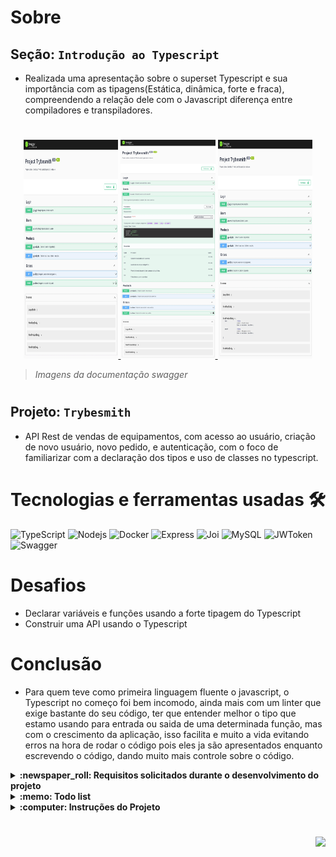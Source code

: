# Sobre

## Seção: `Introdução ao Typescript`

- Realizada uma apresentação sobre o superset Typescript e sua importância com as tipagens(Estática, dinâmica, forte e fraca), compreendendo a relação dele com o Javascript diferença entre compiladores e transpiladores.

#
<div align="center">
  <a href="https://raw.githubusercontent.com/davidrogger/trybe-project-trybesmith/readme-update/readme-imgs/project_top.webp">
    <img height="350px" width="30%" src="./readme-imgs/project_top.webp">
  </a>
  <a href="https://raw.githubusercontent.com/davidrogger/trybe-project-trybesmith/readme-update/readme-imgs/project_mid.webp">
    <img height="350px" width="30%" src="./readme-imgs/project_mid.webp">
  </a>
  <a href="https://raw.githubusercontent.com/davidrogger/trybe-project-trybesmith/readme-update/readme-imgs/project_bot.webp">
    <img height="350px" width="30%" src="./readme-imgs/project_bot.webp">
  </a>
</div>

>*Imagens da documentação swagger*
#
## Projeto: `Trybesmith`

- API Rest de vendas de equipamentos, com acesso ao usuário, criação de novo usuário, novo pedido, e autenticação, com o foco de familiarizar com a declaração dos tipos e uso de classes no typescript.

# Tecnologias e ferramentas usadas 🛠

![TypeScript](https://img.shields.io/badge/-TypeScript-235a97?style=flat-square&logo=typescript&logoColor=ffffff)
![Nodejs](https://img.shields.io/badge/-Nodejs-339933?style=flat-square&logo=Node.js&logoColor=ffffff)
![Docker](https://img.shields.io/badge/-Docker-fff?style=flat-square&logo=docker)
![Express](https://img.shields.io/badge/-Express-339999?style=flat-square&logo=express&logoColor=ffffff)
![Joi](https://img.shields.io/badge/-Joi-0080ff?style=flat-square&logo=joi)
![MySQL](https://img.shields.io/badge/-MySQL-EAA221?style=flat-square&logo=mysql&logoColor=1e4c68)
![JWToken](https://img.shields.io/badge/-JWToken-000?style=flat-square&logo=jsonwebtokens&logoColor=d63aff)
![Swagger](https://img.shields.io/badge/-Swagger-85EA2D?style=flat-square&logo=swagger&logoColor=000)

# Desafios

- Declarar variáveis e funções usando a forte tipagem do Typescript
- Construir uma API usando o Typescript

# Conclusão

- Para quem teve como primeira linguagem fluente o javascript, o Typescript no começo foi bem incomodo, ainda mais com um linter que exige bastante do seu código, ter que entender melhor o tipo que estamo usando para entrada ou saida de uma determinada função, mas com o crescimento da aplicação, isso facilita e muito a vida evitando erros na hora de rodar o código pois eles ja são apresentados enquanto escrevendo o código, dando muito mais controle sobre o código.

</details>

<details>
  <summary>
    <strong>
      :newspaper_roll: Requisitos solicitados durante o desenvolvimento do projeto
    </strong>
  </summary>

 
  ### Requisitos
  *Nome* | *Avaliação*
  --- | :---:
  1 - Crie um endpoint para o cadastro de produtos | :heavy_check_mark:
  2 - Crie um endpoint para a listagem de produtos | :heavy_check_mark:
  3 - Crie um endpoint para o cadastro de pessoas usuárias | :heavy_check_mark:
  4 - Crie um endpoint para listar todos os pedidos | :heavy_check_mark:
  5 - Crie um endpoint para o login de pessoas usuárias | :heavy_check_mark:
  6 - Crie as validações dos produtos | :heavy_check_mark:
  7 - Crie as validações para as pessoas usuárias | :heavy_check_mark:
  8 - Crie um endpoint para o cadastro de um pedido | :heavy_check_mark:


</details>

<details>
  <summary>
    <strong>
      :memo: Todo list
    </strong>
  </summary>

  - [x] - ~~Criar aplicação com base nos requisitos da trybe.~~ ![data](https://badgen.net/badge/delivery/30-07-2022/green)

</details>

<details>
  <summary>
    <strong>
      :computer: Instruções do  Projeto
    </strong>
  </summary>

> ### Importante seguir a ordem apresentada a baixo, para o funcionamento.

<details>
<summary>
  <strong>
    ⚠️ Configurações mínimas para execução do projeto
  </strong>
</summary>

  > - Sistema Operacional Distribuição Unix
  > - Node versão >= 16
  > - Docker
  > - Docker-compose versão >=1.29.2
  > - API Client ([Thunder Client](https://www.thunderclient.com/), [Insomnia](https://insomnia.rest/), [POSTMAN](https://www.postman.com/), ou algum outro de sua preferência)

  </details>

  <details>
  <summary>
    <strong>
      ⚠️ Inicie o docker-compose
    </strong>
  </summary>

  >Após clonar o respositório para iniciar o docker compose, você deve dentro da pasta raiz do projeto usar o comando: `docker-compose up -d`
  >Verifique os containers, usando o comando `docker ps` no terminal. Deve aparecer dois containers com o nome de *trybesmith* e *trybesmith_db*.
  </details>

  <details>
    <summary>
      <strong>
        🗂 Acessando as Rotas
      </strong>
    </summary>

  >Para acessar e testar as rotas:
  >1. Usando algum API Cliente, conforme citado nas configurações mínimas.
  >2. Acessando a documentação gerada pelo swagger `localhost:3000/api-docs`.

  <details>
  <summary>
      <span>Endpoint <code>/login</code></span>
  </summary>
  
  ## POST - `localhost:3000/login`

  > - Rota responsável autenticar usuário e gerar um token de acesso.
  > - Para autenticar o usuário, é necessário realizar uma requisição POST para URL: `localhost:3000/login` contendo um corpo json com:
  > - `username` Um usuário já cadastrado.
  > - `password` Senha correspondente ao usuário cadastrado.
  > ### Exemplo:
  >```
  >{
  >  "email": "reigal",
  >  "password": "1dragaonoceu"
  >}
  >```
  > ### Status:
  > - **`200`**: Retorna um json com o token para acessar rotas que precisam de autenticação.
  > - **`400`**: Retorna um json com a mensagem indicando qual campo está pendente na requisição.
  > - **`401`**: Retorna um json com a mensagem indicando que o usuário ou senha são inválidos.
  > - **`500`**: Retorna um json com a mensagem indicando o error que ocorreu internamente no servidor.

  </details>

  <details>
  <summary>
      <span>Endpoint <code>/users</code></span>
  </summary>

  
  ## POST - `localhost:3000/users`

  > - Rota responsável por cadastrar um novo usuário e gerar um token de acesso.
  > - Para cadastrar o usuário, é necessário realizar uma requisição POST para URL: `localhost:3000/users` contendo um corpo json com:
  > - `username` Não pode estar cadastrado e ter no mínimo 3 caractares.
  > - `classe` Mínimo de 3 caractares.
  > - `level` Ser um número acima de 1.
  > - `password` Mínimo de 8 caractares.
  > ### Exemplo:
  >```
  >{
  >  "username": "jonasdoe",
  >  "classe": "Fantasma",
  >  "level": "20",
  >  "password": "password123"
  >}
  >```
  > ### Status:
  > - **`200`**: Retorna um json com o token para acessar rotas que precisam de autenticação.
  > - **`400`**: Retorna um json com a mensagem indicando qual campo está pendente na requisição.
  > - **`422`**: Retorna um json com a mensagem indicando qual campo está incorreto.
  > - **`500`**: Retorna um json com a mensagem indicando o error que ocorreu internamente no servidor.

  </details>

  <details>
  <summary>
      <span>Endpoint <code>/products</code></span>
  </summary>

  
  ## POST - `localhost:3000/products`

  > - Rota responsável por cadastrar um novo produto.
  > - Para cadastrar o produto, é necessário realizar uma requisição POST para URL: `localhost:3000/products` contendo um corpo json com:
  > - `name` Mínimo 3 caractares.
  > - `amount` Mínimo de 3 caractares.
  > ### Exemplo:
  >```
  >{
  >  "name": "Lençol branco",
  >  "amount": "10 peças de prata",
  >}
  >```
  > ### Status:
  > - **`200`**: Retorna um json com os dados do produto cadastrado.
  > - **`400`**: Retorna um json com a mensagem indicando qual campo está pendente na requisição.
  > - **`422`**: Retorna um json com a mensagem indicando qual campo está incorreto.
  > - **`500`**: Retorna um json com a mensagem indicando o error que ocorreu internamente no servidor.

  ## GET - `localhost:3000/products`

  > - Rota responsável por mostrar todos produtos cadastrados.
  > - Para mostrar os produtos, é necessário realizar uma requisição GET para URL: `localhost:3000/products`.
  > ### Status:
  > - **`200`**: Retorna um json com todos os produtos cadastrados.
  > - **`500`**: Retorna um json com a mensagem indicando o error que ocorreu internamente no servidor.

  </details>

  <details>
  <summary>
      <span>Endpoint <code>/orders</code></span>
  </summary>

  ## GET - `localhost:3000/orders`

  > - Rota responsável por mostrar todos pedidos cadastrados.
  > - Para mostrar os pedidos, é necessário realizar uma requisição GET para URL: `localhost:3000/orders`.
  > ### Status:
  > - **`200`**: Retorna um json com todos os pedidos cadastrados.
  > - **`500`**: Retorna um json com a mensagem indicando o error que ocorreu internamente no servidor.

  ## POST - `localhost:3000/orders`

  > - Rota responsável por cadastrar um novo pedido.
  > - Para cadastrar o pedido, é necessário realizar uma requisição POST para URL: `localhost:3000/orders` contendo um corpo json com:
  > - `productsIds` Deve ser uma lista com os ID dos produtos comprados no pedido.
  > ### Exemplo:
  >```
  >{
  >  "productsIds": [1, 2],
  >}
  >```
  > ### Status:
  > - **`200`**: Retorna um json com os dados do novo pedido.
  > - **`400`**: Retorna um json com a mensagem indicando qual campo está pendente na requisição.
  > - **`422`**: Retorna um json com a mensagem indicando qual campo está incorreto.
  > - **`500`**: Retorna um json com a mensagem indicando o error que ocorreu internamente no servidor.

  </details>

  </details>

</details>

#

<div align="right">
  <img src="https://badgen.net/badge/last%20update/17-02-2023/blue">
</div>
